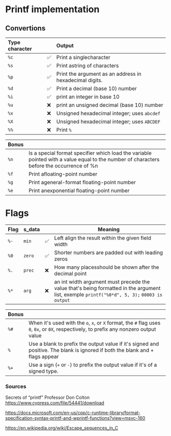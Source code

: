# Printf implementation


## Convertions

| Type character | | Output |
|:-|:-|:-|
| `%c` | ✅ | Print a singlecharacter |
| `%s` | ✅ | Print astring of characters |
| `%p` | ✅ | Print the argument as an address in hexadecimal digits. |
| `%d` | ✅ | Print a decimal (base 10) number |
| `%i` | ✅ | print an integer in base 10 |
| `%u` | ❌ | print an unsigned decimal (base 10) number |
| `%x` | ❌ | Unsigned hexadecimal integer; uses `abcdef` |
| `%X` | ❌ | Unsigned hexadecimal integer; uses `ABCDEF` |
| `%%` | ❌ | Print `%` |

| **Bonus** |  |
|-|:-|
| `%n` | Is a special format specifier which load the variable pointed with a value equal to the number of characters before the occurrence of %n|
| `%f` | Print afloating-point number |
| `%g` | Print ageneral-format floating-point number |
| `%e` | Print anexponential floating-point number |

# Flags

| Flag | s_data |  | Meaning |
|-|:-|:-|-|
| `%-` | `min`  | ✅ | Left align the result within the given field width |
| `%0` | `zero` | ✅ | Shorter numbers are padded out with leading zeros |
| `%.` | `prec` | ❌ | How many placesshould be shown after the decimal point |
| `%*` | `arg`  | ❌ | an int width argument must precede the value that's being formatted in the argument list, exemple `printf("%0*d", 5, 3);` `00003 is output` |

| **Bonus** |  |
| ------------- |:-------------|
| `%#` | When it's used with the `o`, `x`, or `X` format, the `#` flag uses `0`, `0x`, or `0X`, respectively, to prefix any nonzero output value |
| `% ` | Use a blank to prefix the output value if it's signed and positive. The blank is ignored if both the blank and + flags appear |
| `%+` | Use a sign (`+` or `-`) to prefix the output value if it's of a signed type. |

### Sources

Secrets of “printf” Professor Don Colton
  https://www.cypress.com/file/54441/download

https://docs.microsoft.com/en-us/cpp/c-runtime-library/format-specification-syntax-printf-and-wprintf-functions?view=msvc-160

https://en.wikipedia.org/wiki/Escape_sequences_in_C
